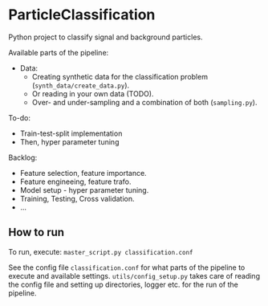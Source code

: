 # ParticleClassification

Python project to classify signal and background particles. 

Available parts of the pipeline:

- Data:
    - Creating synthetic data for the classification problem (`synth_data/create_data.py`).
    - Or reading in your own data (TODO).
    - Over- and under-sampling and a combination of both (`sampling.py`). 

To-do:
- Train-test-split implementation
- Then, hyper parameter tuning

Backlog:
- Feature selection, feature importance.
- Feature engineeing, feature trafo. 
- Model setup - hyper parameter tuning.
- Training, Testing, Cross validation.
- ...


## How to run

To run, execute: `master_script.py classification.conf`

See the config file `classification.conf` for what parts of the pipeline to execute and available settings. `utils/config_setup.py` takes care of reading the config file and setting up directories, logger etc. for the run of the pipeline.
